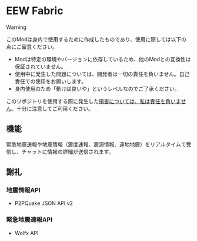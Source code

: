 # EEW Fabric

> [!WARNING]
> このModは身内で使用するために作成したものであり、使用に際しては以下の点にご留意ください。
>
> - Modは特定の環境やバージョンに依存しているため、他のModとの互換性は保証されていません。
> - 使用中に発生した問題については、開発者は一切の責任を負いません。自己責任での使用をお願いします。
> - 身内使用のため「動けば良いや」というレベルなのでご了承ください。
> 
> このリポジトリを使用する際に発生した<ins>損害については、私は責任を負いません</ins>。十分に注意してご利用ください。

## 機能

緊急地震速報や地震情報（震度速報、震源情報、遠地地震）をリアルタイムで受信し、チャットに情報の詳細が送信されます。

## 謝礼

### 地震情報API
- P2PQuake JSON API v2

### 緊急地震速報API
- Wolfx API
